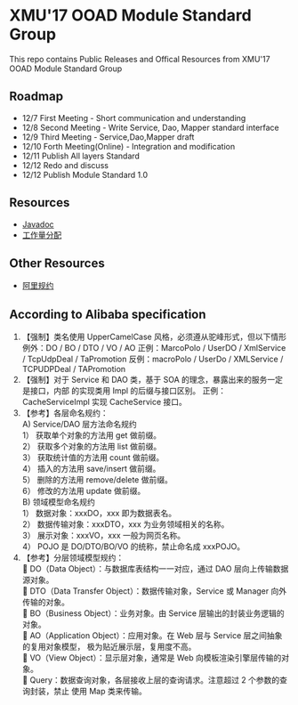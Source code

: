 # XMU'17 OOAD Module Standard Group

This repo contains Public Releases and Offical Resources from XMU'17 OOAD Module Standard Group

## Roadmap

* 12/7 First Meeting - Short communication and understanding
* 12/8 Second Meeting - Write Service, Dao, Mapper standard interface
* 12/9 Third Meeting - Service,Dao,Mapper draft
* 12/10 Forth Meeting(Online) - Integration and modification
* 12/11 Publish All layers Standard
* 12/12 Redo and discuss
* 12/12 Publish Module Standard 1.0

## Resources

* [Javadoc](doc)
* [工作量分配](工作量划分.txt)

## Other Resources

* [阿里规约](resources/阿里规约.pdf)

## According to Alibaba specification
1. 【强制】类名使用 UpperCamelCase 风格，必须遵从驼峰形式，但以下情形例外：DO / BO /
DTO / VO / AO
正例：MarcoPolo / UserDO / XmlService / TcpUdpDeal / TaPromotion
反例：macroPolo / UserDo / XMLService / TCPUDPDeal / TAPromotion
2. 【强制】对于 Service 和 DAO 类，基于 SOA 的理念，暴露出来的服务一定是接口，内部
的实现类用 Impl 的后缀与接口区别。
正例：CacheServiceImpl 实现 CacheService 接口。
3. 【参考】各层命名规约：  
A) Service/DAO 层方法命名规约  
1） 获取单个对象的方法用 get 做前缀。  
2） 获取多个对象的方法用 list 做前缀。  
3） 获取统计值的方法用 count 做前缀。  
4） 插入的方法用 save/insert 做前缀。  
5） 删除的方法用 remove/delete 做前缀。  
6） 修改的方法用 update 做前缀。  
B) 领域模型命名规约  
1） 数据对象：xxxDO，xxx 即为数据表名。  
2） 数据传输对象：xxxDTO，xxx 为业务领域相关的名称。  
3） 展示对象：xxxVO，xxx 一般为网页名称。    
4） POJO 是 DO/DTO/BO/VO 的统称，禁止命名成 xxxPOJO。  
4. 【参考】分层领域模型规约：  
 DO（Data Object）：与数据库表结构一一对应，通过 DAO 层向上传输数据源对象。  
 DTO（Data Transfer Object）：数据传输对象，Service 或 Manager 向外传输的对象。  
 BO（Business Object）：业务对象。由 Service 层输出的封装业务逻辑的对象。  
 AO（Application Object）：应用对象。在 Web 层与 Service 层之间抽象的复用对象模型，
极为贴近展示层，复用度不高。  
 VO（View Object）：显示层对象，通常是 Web 向模板渲染引擎层传输的对象。  
 Query：数据查询对象，各层接收上层的查询请求。注意超过 2 个参数的查询封装，禁止
使用 Map 类来传输。
